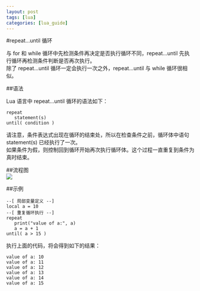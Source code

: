```yaml
---
layout: post
tags: [lua]
categories: [lua_guide]
---
```

#repeat...until 循环  

与 for 和 while 循环中先检测条件再决定是否执行循环不同，repeat...until 先执行循环再检测条件判断是否再次执行。  
除了 repeat...until 循环一定会执行一次之外，repeat...until 与 while 循环很相似。  

##语法  

Lua 语言中 repeat...until 循环的语法如下：  

```
repeat
   statement(s)
until( condition )
```  

请注意，条件表达式出现在循环的结束处，所以在检查条件之前，循环体中语句 statement(s) 已经执行了一次。  
如果条件为假，则控制回到循环开始再次执行循环体。这个过程一直重复到条件为真时结束。

##流程图  
![](images/repeat_until_loop.jpg)

##示例  
```
--[ 局部变量定义 --]
local a = 10
--[ 重复循环执行 --]
repeat
   print("value of a:", a)
   a = a + 1
until( a > 15 )
```
执行上面的代码，将会得到如下的结果：  

```
value of a:	10
value of a:	11
value of a:	12
value of a:	13
value of a:	14
value of a:	15
```

